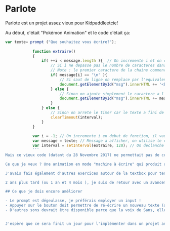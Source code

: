 # Parlote

Parlote est un projet assez vieux pour Kidpaddleetcie!

Au début, c'était "Pokémon Animation" et le code c'était ça:
```javascript
var texte= prompt ("Que souhaitez vous écrire?");
		
            function extraire()
            {
                if( ++i < message.length ){  // On incremente i et on compare a la taille du message.
                    // Si i ne depasse pas le nombre de caracteres dans le message
                    // Note : le premier caractere de la chaine commence a l'index 0
                    if( message[i] == '\n' ){
                        // Si saut de ligne on remplace par l'equivalent HTML : "<br/>".
                        document.getElementById("msg").innerHTML += '<br/>';
                    } else {
                        // Sinon on ajoute simplement le caractere a l'emplacement courant.
                        document.getElementById("msg").innerHTML += message[i];
                    }
                } else {
                    // Sinon on arrete le timer car le texte a fini de s'afficher.
                    clearTimeout(interval);
                }
            }
             
            var i = -1; // On incremente i en debut de fonction, il vaudra donc 0 a la premiere execution.
            var message = texte; // Message a afficher, on utilise le caractere \n pour le retour a la ligne.
            var interval = setInterval(extraire, 120); // On declanche le timer et on le garde dans une variable pour l'arreter plus tard.
            ```
Mais ce vieux code (datant du 28 Novembre 2017) ne permettait pas de créer un système +/- viable pour le créer ce que je voulais !

Ce que je veux ? Une animation en mode "machine à écrire" qui produit un son toutes les deux lettres!

J'avais fais également d'autres exercices autour de la textbox pour tenter de reprendre le texte mais ça s'est conclut par de nombreux échecs amenant le pauvre Glin Kidpaddleetcie à une forte envie de passer à autre chose !

2 ans plus tard (ou 1 an et 4 mois ), je suis de retour avec un avancement du projet mais il y aura quand même des choses à améliorer!

## Ce que je dois encore améliorer

- Le prompt est dégeulasse, je préférais employer un input !
- Appuyer sur le bouton doit permettre de ré-écrire un nouveau texte (on doit recharger la page pour la version actuelle) !
- D'autres sons devrait être disponible parce que la voix de Sans, elle est bonne mais elle saoul au bout de la 20ème manipulation/correction !


J'espère que ce sera finit un jour pour l'implémenter dans un projet annexe comme un RPG ou un truc du genre !


         
